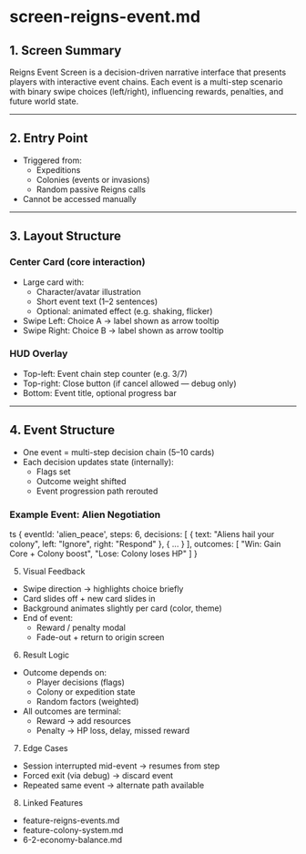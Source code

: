 # screen-reigns-event.md

## 1. Screen Summary
Reigns Event Screen is a decision-driven narrative interface that presents players with interactive event chains. Each event is a multi-step scenario with binary swipe choices (left/right), influencing rewards, penalties, and future world state.

---

## 2. Entry Point
- Triggered from:
  - Expeditions
  - Colonies (events or invasions)
  - Random passive Reigns calls
- Cannot be accessed manually

---

## 3. Layout Structure
### Center Card (core interaction)
- Large card with:
  - Character/avatar illustration
  - Short event text (1–2 sentences)
  - Optional: animated effect (e.g. shaking, flicker)
- Swipe Left: Choice A → label shown as arrow tooltip
- Swipe Right: Choice B → label shown as arrow tooltip

### HUD Overlay
- Top-left: Event chain step counter (e.g. 3/7)
- Top-right: Close button (if cancel allowed — debug only)
- Bottom: Event title, optional progress bar

---

## 4. Event Structure

- One event = multi-step decision chain (5–10 cards)
- Each decision updates state (internally):
  - Flags set
  - Outcome weight shifted
  - Event progression path rerouted

### Example Event: Alien Negotiation
ts
{
  eventId: 'alien_peace',
  steps: 6,
  decisions: [
    { text: "Aliens hail your colony", left: "Ignore", right: "Respond" },
    { ... }
  ],
  outcomes: [
    "Win: Gain Core + Colony boost",
    "Lose: Colony loses HP"
  ]
}

5. Visual Feedback
- Swipe direction → highlights choice briefly
- Card slides off + new card slides in
- Background animates slightly per card (color, theme)
- End of event:
  - Reward / penalty modal
  - Fade-out + return to origin screen

6. Result Logic
- Outcome depends on:
  - Player decisions (flags)
  - Colony or expedition state
  - Random factors (weighted)
- All outcomes are terminal:
  - Reward → add resources
  - Penalty → HP loss, delay, missed reward

7. Edge Cases
- Session interrupted mid-event → resumes from step
- Forced exit (via debug) → discard event
- Repeated same event → alternate path available

8. Linked Features
- feature-reigns-events.md
- feature-colony-system.md
- 6-2-economy-balance.md
